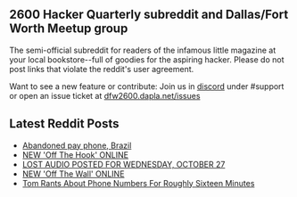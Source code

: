 ## 2600 Hacker Quarterly subreddit and Dallas/Fort Worth Meetup group
The semi-official subreddit for readers of the infamous little magazine at your local bookstore--full of goodies for the aspiring hacker. Please do not post links that violate the reddit's user agreement.

Want to see a new feature or contribute: 
Join us in [discord](https://dfw2600.dapla.net/chat) under #support or open an issue ticket at [dfw2600.dapla.net/issues](https://dfw2600.dapla.net/issues)

## Latest Reddit Posts
<!-- BLOG-POST-LIST:START -->
- [Abandoned pay phone, Brazil](https://www.reddit.com/r/2600/comments/qhcntg/abandoned_pay_phone_brazil/)
- [NEW 'Off The Hook' ONLINE](https://2600.com/hook/27-10-2021)
- [LOST AUDIO POSTED FOR WEDNESDAY, OCTOBER 27](https://2600.com/content/lost-audio-posted-wednesday-october-27)
- [NEW 'Off The Wall' ONLINE](https://2600.com/wall/26-10-2021)
- [Tom Rants About Phone Numbers For Roughly Sixteen Minutes](https://www.reddit.com/r/2600/comments/qfxhyw/tom_rants_about_phone_numbers_for_roughly_sixteen/)
<!-- BLOG-POST-LIST:END -->

